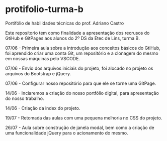 # protifolio-turma-b
Portifólio de habilidades técnicas do prof. Adriano Castro

Este reposítorio tem como finalidade a apresentação dos recrusos do GtiHub e GitPages aos alunos do 2º DS da Etec de Lins, turma B.

07/06 - Primeira aula sobre a introdução aos conceitos básicos do GtiHub, foi aprendido criar uma conta Git, um repositório e a clonagem do mesmo em nossas máquinas pelo VSCODE.

07/06 - Envio dos arquivos iniciais do projeto, foi alocado no projeto os arquivos do Bootstrap e jQuery.

07/06 - Configurar nosso repositório para que ele se torne uma GitPage.

14/06 - Inciaremos a criação do nosso portfólio digital, para apresentação do nosso trabalho.

14/06 - Criação da index do projeto.

19/07 - Retomada das aulas com uma pequena melhoria no CSS do projeto.

26/07 - Aula sobre construção de janela modal, bem como a criação de uma funcionalidade jQuery para o acionamento do mesmo.